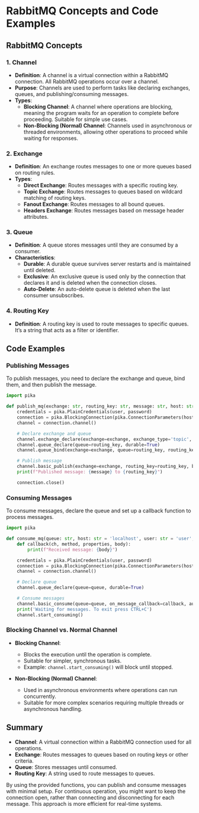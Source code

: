 # RabbitMQ Concepts and Code Examples

## RabbitMQ Concepts

### **1. Channel**

- **Definition**: A channel is a virtual connection within a RabbitMQ connection. All RabbitMQ operations occur over a channel.
- **Purpose**: Channels are used to perform tasks like declaring exchanges, queues, and publishing/consuming messages.
- **Types**:
  - **Blocking Channel**: A channel where operations are blocking, meaning the program waits for an operation to complete before proceeding. Suitable for simple use cases.
  - **Non-Blocking (Normal) Channel**: Channels used in asynchronous or threaded environments, allowing other operations to proceed while waiting for responses.

### **2. Exchange**

- **Definition**: An exchange routes messages to one or more queues based on routing rules.
- **Types**:
  - **Direct Exchange**: Routes messages with a specific routing key.
  - **Topic Exchange**: Routes messages to queues based on wildcard matching of routing keys.
  - **Fanout Exchange**: Routes messages to all bound queues.
  - **Headers Exchange**: Routes messages based on message header attributes.

### **3. Queue**

- **Definition**: A queue stores messages until they are consumed by a consumer.
- **Characteristics**:
  - **Durable**: A durable queue survives server restarts and is maintained until deleted.
  - **Exclusive**: An exclusive queue is used only by the connection that declares it and is deleted when the connection closes.
  - **Auto-Delete**: An auto-delete queue is deleted when the last consumer unsubscribes.

### **4. Routing Key**

- **Definition**: A routing key is used to route messages to specific queues. It’s a string that acts as a filter or identifier.

## Code Examples

### **Publishing Messages**

To publish messages, you need to declare the exchange and queue, bind them, and then publish the message.

```python
import pika

def publish_mq(exchange: str, routing_key: str, message: str, host: str = 'localhost', user: str = 'user', password: str = 'password'):
    credentials = pika.PlainCredentials(user, password)
    connection = pika.BlockingConnection(pika.ConnectionParameters(host=host, credentials=credentials))
    channel = connection.channel()

    # Declare exchange and queue
    channel.exchange_declare(exchange=exchange, exchange_type='topic', durable=True)
    channel.queue_declare(queue=routing_key, durable=True)
    channel.queue_bind(exchange=exchange, queue=routing_key, routing_key=routing_key)

    # Publish message
    channel.basic_publish(exchange=exchange, routing_key=routing_key, body=message)
    print(f"Published message: {message} to {routing_key}")

    connection.close()
```

### **Consuming Messages**

To consume messages, declare the queue and set up a callback function to process messages.

```python
import pika

def consume_mq(queue: str, host: str = 'localhost', user: str = 'user', password: str = 'password'):
    def callback(ch, method, properties, body):
        print(f"Received message: {body}")

    credentials = pika.PlainCredentials(user, password)
    connection = pika.BlockingConnection(pika.ConnectionParameters(host=host, credentials=credentials))
    channel = connection.channel()

    # Declare queue
    channel.queue_declare(queue=queue, durable=True)

    # Consume messages
    channel.basic_consume(queue=queue, on_message_callback=callback, auto_ack=True)
    print('Waiting for messages. To exit press CTRL+C')
    channel.start_consuming()
```

### **Blocking Channel vs. Normal Channel**

- **Blocking Channel**: 
  - Blocks the execution until the operation is complete. 
  - Suitable for simpler, synchronous tasks.
  - Example: `channel.start_consuming()` will block until stopped.

- **Non-Blocking (Normal) Channel**:
  - Used in asynchronous environments where operations can run concurrently.
  - Suitable for more complex scenarios requiring multiple threads or asynchronous handling.

## Summary

- **Channel**: A virtual connection within a RabbitMQ connection used for all operations.
- **Exchange**: Routes messages to queues based on routing keys or other criteria.
- **Queue**: Stores messages until consumed.
- **Routing Key**: A string used to route messages to queues.

By using the provided functions, you can publish and consume messages with minimal setup. For continuous operation, you might want to keep the connection open, rather than connecting and disconnecting for each message. This approach is more efficient for real-time systems.
